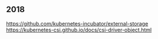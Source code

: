 2018
----------



https://github.com/kubernetes-incubator/external-storage  
https://kubernetes-csi.github.io/docs/csi-driver-object.html
